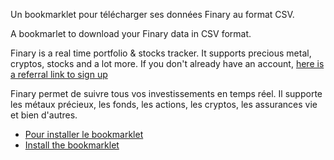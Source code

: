 
Un bookmarklet pour télécharger ses données Finary au format CSV.

A bookmarlet to download your Finary data in CSV format.


Finary is a real time portfolio & stocks tracker. It supports precious metal, cryptos, stocks and a lot more. If you don't already have an account, [here is a referral link to sign up](https://finary.com/referral/7a49bf74c6d9cb3fca2a)

Finary permet de suivre tous vos investissements en temps réel. Il supporte les métaux précieux, les fonds, les actions, les cryptos, les assurances vie et bien d'autres.


* [Pour installer le bookmarklet](https://lasconic.github.io/finary_bookmarklet_export_csv/)
* [Install the bookmarklet](https://lasconic.github.io/finary_bookmarklet_export_csv/)